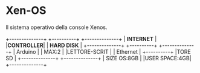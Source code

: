# Xen-OS
Il sistema operativo della console Xenos.

+--------------+    +----------+    +--------------+
|   **INTERNET**   |    |**CONTROLLER**|    |   **HARD DISK**  |
+--------------+    +----------+    +--------------+
| Arduino      |    | MAX:2    |    |LETTORE-SCRIT |
| Ethernet     |    +----------+    |TORE SD       |
+--------------+                    +--------------+
                                    | SIZE OS:8GB  |
                                    |USER SPACE:4GB|
                                    +--------------+
